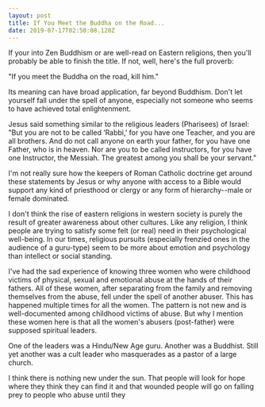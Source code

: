 ```yaml
---
layout: post
title: If You Meet the Buddha on the Road...
date: 2019-07-17T02:50:08.120Z
---
```

If your into Zen Buddhism or are well-read on Eastern religions, then you'll probably be able to finish the title. If not, well, here's the full proverb:

"If you meet the Buddha on the road, kill him."

Its meaning can have broad application, far beyond Buddhism. Don't let yourself fall under the spell of anyone, especially not someone who seems to have achieved total enlightenment.

Jesus said something similar to the religious leaders (Pharisees) of Israel: "But you are not to be called ‘Rabbi,’ for you have one Teacher, and you are all brothers. And do not call anyone on earth your father, for you have one Father, who is in heaven. Nor are you to be called instructors, for you have one Instructor, the Messiah. The greatest among you shall be your servant."

I'm not really sure how the keepers of Roman Catholic doctrine get around these statements by Jesus or why anyone with access to a Bible would support any kind of priesthood or clergy or any form of hierarchy--male or female dominated.

I don't think the rise of eastern religions in western society is purely the result of greater awareness about other cultures. Like any religion, I think people are trying to satisfy some felt (or real) need in their psychological well-being. In our times, religious pursuits (especially frenzied ones in the audience of a guru-type) seem to be more about emotion and psychology than intellect or social standing. 

I've had the sad experience of knowing three women who were childhood victims of physical, sexual and emotional abuse at the hands of their fathers. All of these women, after separating from the family and removing themselves from the abuse, fell under the spell of another abuser. This has happened multiple times for all the women. The pattern is not new and is well-documented among childhood victims of abuse. But why I mention these women here is that all the women's abusers (post-father) were supposed spiritual leaders.

One of the leaders was a Hindu/New Age guru. Another was a Buddhist. Still yet another was a cult leader who masquerades as a pastor of a large church.

I think there is nothing new under the sun. That people will look for hope where they think they can find it and that wounded people will go on falling prey to people who abuse until they
